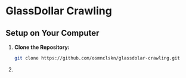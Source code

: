 # GlassDollar Crawling

## Setup on Your Computer

1. **Clone the Repository:**
   ```bash
   git clone https://github.com/osmnclskn/glassdolar-crawling.git
2.
